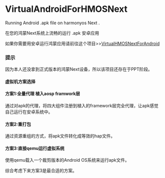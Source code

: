 # VirtualAndroidForHMOSNext
Running Android .apk file on harmonyos Next . 

在您的鸿蒙Next系统上流畅的运行 .apk 安卓应用

如果你需要用安卓运行鸿蒙应用请前往这个项目>>[VirtualHMOSNextForAndroid](https://github.com/Eeeextend/VirtualHMOSNextForAndroid)

### 提示

因为本人还没拿到正式版本的鸿蒙Next设备，所以该项目还存在于PPT阶段。


#### 虚拟机方案选择

#### 方案1:全量代理 植入aosp framwork层

通过对apk的代理，将四大组件注册到植入的framework层完全代理，让apk感觉自己运行在安卓系统中。

#### 方案2:重打包

通过资源重组的方式，将apk文件转化成等效的hap文件。

#### 方案3:直接qemu运行虚拟系统

使用qemu载入一个裁剪版本的Android OS系统来运行apk文件。


综合考虑下来方案3是最合适的方案。

